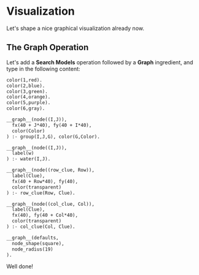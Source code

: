 # Visualization

Let's shape a nice graphical visualization already now.

## The Graph Operation

Let's add a **Search Models** operation followed by a **Graph** ingredient, and type in the following content:
```asp
color(1,red).
color(2,blue).
color(3,green).
color(4,orange).
color(5,purple).
color(6,gray).

__graph__(node((I,J)),
  fx(40 + J*40), fy(40 + I*40),
  color(Color)
) :- group(I,J,G), color(G,Color).

__graph__(node((I,J)),
  label(w)
) :- water(I,J).

__graph__(node((row_clue, Row)),
  label(Clue),
  fx(40 + Row*40), fy(40),
  color(transparent)
) :- row_clue(Row, Clue).

__graph__(node((col_clue, Col)),
  label(Clue),
  fx(40), fy(40 + Col*40),
  color(transparent)
) :- col_clue(Col, Clue).

__graph__(defaults,
  node_shape(square),
  node_radius(19)
).
```

Well done!
